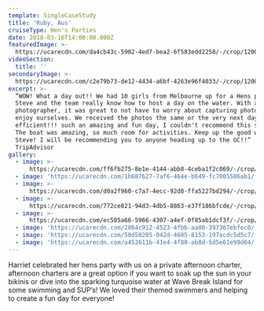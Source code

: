 ```yaml
---
template: SingleCaseStudy
title: 'Ruby, Aus'
cruiseType: Hen's Parties
date: 2018-03-16T14:00:00.000Z
featuredImage: >-
  https://ucarecdn.com/da4cb43c-5902-4ed7-bea2-6f583edd2258/-/crop/1200x1536/0,64/-/preview/
videoSection:
  title: ''
secondaryImage: >-
  https://ucarecdn.com/c2e79b73-de12-4434-a6bf-4263e96f4033/-/crop/1200x1324/0,0/-/preview/
excerpt: >-
  “WOW! What a day out!! We had 10 girls from Melbourne up for a Hens party, and
  Steve and the team really know how to host a day on the water. With an onboard
  photographer, it was great to not have to worry about capturing photos and
  enjoy ourselves. We received the photos the same or the very next day,
  efficient!!! such an amazing and fun day, I couldn't recommend this sail more.
  The boat was amazing, so much room for activities. Keep up the good work
  Steve! I will be recommending you to anyone heading up to the GC!!”
  TripAdvisor
gallery:
  - image: >-
      https://ucarecdn.com/ff6fb275-8e1e-4144-abb8-4ceba1f2c069/-/crop/1200x1062/0,322/-/preview/
  - image: 'https://ucarecdn.com/1b687627-7af6-464e-b649-fc7005586ab1/'
  - image: >-
      https://ucarecdn.com/d0a2f960-c7a7-4ecc-92d8-ffa5227bd294/-/crop/944x816/0,225/-/preview/
  - image: >-
      https://ucarecdn.com/772ce821-94d3-4db5-8863-e37f186bfcde/-/crop/1338x778/0,115/-/preview/
  - image: >-
      https://ucarecdn.com/ec505a66-5966-4307-a4ef-0f85ab1dcf3f/-/crop/1068x901/0,0/-/preview/
  - image: 'https://ucarecdn.com/2864c912-4523-4fbb-aa00-397367ebfec0/'
  - image: 'https://ucarecdn.com/50d50205-042d-4605-8153-197acdc5d5c7/'
  - image: 'https://ucarecdn.com/a452611b-41e4-4f80-ab8d-5d5e61e99d64/'
---
```

Harriet celebrated her hens party with us on a private afternoon charter, afternoon charters are a great option if you want to soak up the sun in your bikinis or dive into the sparking turquoise water at Wave Break Island for some swimming and SUP’s! We loved their themed swimmers and helping to create a fun day for everyone!
